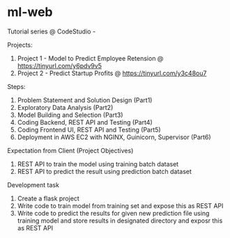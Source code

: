 # ml-web

Tutorial series @ CodeStudio - 

Projects:

1. Project 1 - Model to Predict Employee Retension 
   @ https://tinyurl.com/y6pdv9v5
2. Project 2 - Predict Startup Profits
   @ https://tinyurl.com/y3c48ou7 

Steps:

1. Problem Statement and Solution Design (Part1)
2. Exploratory Data Analysis (Part2)
3. Model Building and Selection (Part3)
4. Coding Backend, REST API and Testing (Part4)
5. Coding Frontend UI, REST API and Testing (Part5)
6. Deployment in AWS EC2 with NGINX, Guinicorn, Supervisor (Part6)

Expectation from Client (Project Objectives)

1. REST API to train the model using training batch dataset
2. REST API to predict the result using prediction batch dataset

Development task

1. Create a flask project
2. Write code to train model from training set and expose this as REST API
3. Write code to predict the results for given new prediction file using 
   training model and store results in designated directory and exposr this 
   as REST API



